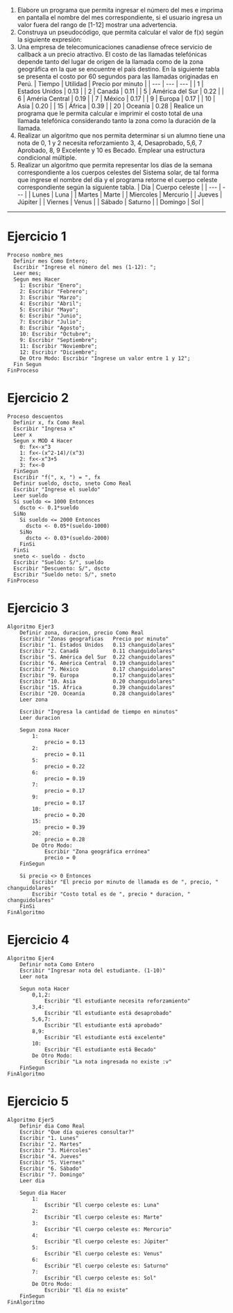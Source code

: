 1. Elabore un programa que permita ingresar el número del mes e imprima en pantalla el nombre del mes correspondiente, si el usuario ingresa un valor fuera del rango de [1-12] mostrar una advertencia.
2. Construya un pseudocódigo, que permita calcular el valor de f(x) según la siguiente expresión:
3. Una empresa de telecomunicaciones canadiense ofrece servicio de callback a un precio atractivo. El costo de las llamadas telefónicas depende tanto del lugar de origen de la llamada como de la zona geográfica en la que se encuentre el país destino. En la siguiente tabla se presenta el costo por 60 segundos para las llamadas originadas en Perú.
   | Tiempo | Utilidad | Precio por minuto |
   | --- | --- | --- |
   | 1 | Estados Unidos | 0.13 |
   | 2 | Canadá | 0.11 |
   | 5 | América del Sur | 0.22 |
   | 6 | Améria Central | 0.19 |
   | 7 | México | 0.17 |
   | 9 | Europa | 0.17 |
   | 10 | Asia | 0.20 |
   | 15 | África | 0.39 |
   | 20 | Oceanía | 0.28 |
   Realice un programa que le permita calcular e imprimir el costo total de una llamada telefónica considerando tanto la zona como la duración de la llamada.
4. Realizar un algoritmo que nos permita determinar si un alumno tiene una nota de 0, 1 y 2 necesita reforzamiento 3, 4, Desaprobado, 5,6, 7 Aprobado, 8, 9 Excelente y 10 es Becado. Emplear una estructura condicional múltiple.
5. Realizar un algoritmo que permita representar los días de la semana correspondiente a los cuerpos celestes del Sistema solar, de tal forma que ingrese el nombre del día y el programa retorne el cuerpo celeste correspondiente según la siguiente tabla.
   | Día | Cuerpo celeste |
   | --- | --- |
   | Lunes | Luna |
   | Martes | Marte |
   | Miercoles | Mercurio |
   | Jueves | Júpiter |
   | Viernes | Venus |
   | Sábado | Saturno |
   | Domingo | Sol |

---

# Ejercicio 1

```psc
Proceso nombre_mes
  Definir mes Como Entero;
  Escribir "Ingrese el número del mes (1-12): ";
  Leer mes;
  Segun mes Hacer
    1: Escribir "Enero";
    2: Escribir "Febrero";
    3: Escribir "Marzo";
    4: Escribir "Abril";
    5: Escribir "Mayo";
    6: Escribir "Junio";
    7: Escribir "Julio";
    8: Escribir "Agosto";
    10: Escribir "Octubre";
    9: Escribir "Septiembre";
    11: Escribir "Noviembre";
    12: Escribir "Diciembre";
    De Otro Modo: Escribir "Ingrese un valor entre 1 y 12";
  Fin Segun
FinProceso
```

# Ejercicio 2

```psc
Proceso descuentos
  Definir x, fx Como Real
  Escribir "Ingresa x"
  Leer x
  Segun x MOD 4 Hacer
    0: fx<-x^3
    1: fx<-(x^2-14)/(x^3)
    2: fx<-x^3+5
    3: fx<-0
  FinSegun
  Escribir "f(", x, ") = ", fx
  Definir sueldo, dscto, sneto Como Real
  Escribir "Ingrese el sueldo"
  Leer sueldo
  Si sueldo <= 1000 Entonces
    dscto <- 0.1*sueldo
  SiNo
    Si sueldo <= 2000 Entonces
      dscto <- 0.05*(sueldo-1000)
    SiNo
      dscto <- 0.03*(sueldo-2000)
    FinSi
  FinSi
  sneto <- sueldo - dscto
  Escribir "Sueldo: S/", sueldo
  Escribir "Descuento: S/", dscto
  Escribir "Sueldo neto: S/", sneto
FinProceso
```

# Ejercicio 3

```psc
Algoritmo Ejer3
	Definir zona, duracion, precio Como Real
	Escribir "Zonas geograficas   Precio por minuto"
	Escribir "1. Estados Unidos   0.13 changuidolares"
	Escribir "2. Canadá           0.11 changuidolares"
	Escribir "5. América del Sur  0.22 changuidolares"
	Escribir "6. América Central  0.19 changuidolares"
	Escribir "7. México           0.17 changuidolares"
	Escribir "9. Europa           0.17 changuidolares"
	Escribir "10. Asia            0.20 changuidolares"
	Escribir "15. África          0.39 changuidolares"
	Escribir "20. Oceanía         0.28 changuidolares"
	Leer zona

	Escribir "Ingresa la cantidad de tiempo en minutos"
	Leer duracion

	Segun zona Hacer
		1:
			precio = 0.13
		2:
			precio = 0.11
		5:
			precio = 0.22
		6:
			precio = 0.19
		7:
			precio = 0.17
		9:
			precio = 0.17
		10:
			precio = 0.20
		15:
			precio = 0.39
		20:
			precio = 0.28
		De Otro Modo:
			Escribir "Zona geográfica errónea"
			precio = 0
	FinSegun

	Si precio <> 0 Entonces
		Escribir "El precio por minuto de llamada es de ", precio, " changuidolares"
		Escribir "Costo total es de ", precio * duracion, " changuidolares"
	FinSi
FinAlgoritmo
```

# Ejercicio 4

```psc
Algoritmo Ejer4
	Definir nota Como Entero
	Escribir "Ingresar nota del estudiante. (1-10)"
	Leer nota

	Segun nota Hacer
		0,1,2:
			Escribir "El estudiante necesita reforzamiento"
		3,4:
			Escribir "El estudiante está desaprobado"
		5,6,7:
			Escribir "El estudiante está aprobado"
		8,9:
			Escribir "El estudiante está excelente"
		10:
			Escribir "El estudiante está Becado"
		De Otro Modo:
			Escribir "La nota ingresada no existe :v"
	FinSegun
FinAlgoritmo
```

# Ejercicio 5

```psc
Algoritmo Ejer5
	Definir dia Como Real
	Escribir "Que día quieres consultar?"
	Escribir "1. Lunes"
	Escribir "2. Martes"
	Escribir "3. Miércoles"
	Escribir "4. Jueves"
	Escribir "5. Viernes"
	Escribir "6. Sábado"
	Escribir "7. Domingo"
	Leer dia

	Segun dia Hacer
		1:
			Escribir "El cuerpo celeste es: Luna"
		2:
			Escribir "El cuerpo celeste es: Marte"
		3:
			Escribir "El cuerpo celeste es: Mercurio"
		4:
			Escribir "El cuerpo celeste es: Júpiter"
		5:
			Escribir "El cuerpo celeste es: Venus"
		6:
			Escribir "El cuerpo celeste es: Saturno"
		7:
			Escribir "El cuerpo celeste es: Sol"
		De Otro Modo:
			Escribir "El día no existe"
	FinSegun
FinAlgoritmo
```
